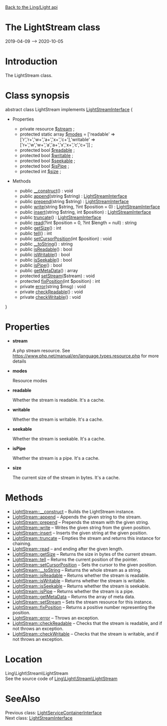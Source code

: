 [Back to the Ling/Light api](https://github.com/lingtalfi/Light/blob/master/doc/api/Ling/Light.md)



The LightStream class
================
2019-04-09 --> 2020-10-05






Introduction
============

The LightStream class.



Class synopsis
==============


abstract class <span class="pl-k">LightStream</span> implements [LightStreamInterface](https://github.com/lingtalfi/Light/blob/master/doc/api/Ling/Light/Stream/LightStreamInterface.md) {

- Properties
    - private resource [$stream](#property-stream) ;
    - protected static array [$modes](#property-modes) = ['readable' => ['r','r+','w+','a+','x+','c+'],'writable' => ['r+','w','w+','a','a+','x','x+','c','c+']] ;
    - protected bool [$readable](#property-readable) ;
    - protected bool [$writable](#property-writable) ;
    - protected bool [$seekable](#property-seekable) ;
    - protected bool [$isPipe](#property-isPipe) ;
    - protected int [$size](#property-size) ;

- Methods
    - public [__construct](https://github.com/lingtalfi/Light/blob/master/doc/api/Ling/Light/Stream/LightStream/__construct.md)() : void
    - public [append](https://github.com/lingtalfi/Light/blob/master/doc/api/Ling/Light/Stream/LightStream/append.md)(string $string) : [LightStreamInterface](https://github.com/lingtalfi/Light/blob/master/doc/api/Ling/Light/Stream/LightStreamInterface.md)
    - public [prepend](https://github.com/lingtalfi/Light/blob/master/doc/api/Ling/Light/Stream/LightStream/prepend.md)(string $string) : [LightStreamInterface](https://github.com/lingtalfi/Light/blob/master/doc/api/Ling/Light/Stream/LightStreamInterface.md)
    - public [write](https://github.com/lingtalfi/Light/blob/master/doc/api/Ling/Light/Stream/LightStream/write.md)(string $string, ?int $position = 0) : [LightStreamInterface](https://github.com/lingtalfi/Light/blob/master/doc/api/Ling/Light/Stream/LightStreamInterface.md)
    - public [insert](https://github.com/lingtalfi/Light/blob/master/doc/api/Ling/Light/Stream/LightStream/insert.md)(string $string, int $position) : [LightStreamInterface](https://github.com/lingtalfi/Light/blob/master/doc/api/Ling/Light/Stream/LightStreamInterface.md)
    - public [truncate](https://github.com/lingtalfi/Light/blob/master/doc/api/Ling/Light/Stream/LightStream/truncate.md)() : [LightStreamInterface](https://github.com/lingtalfi/Light/blob/master/doc/api/Ling/Light/Stream/LightStreamInterface.md)
    - public [read](https://github.com/lingtalfi/Light/blob/master/doc/api/Ling/Light/Stream/LightStream/read.md)(?int $position = 0, ?int $length = null) : string
    - public [getSize](https://github.com/lingtalfi/Light/blob/master/doc/api/Ling/Light/Stream/LightStream/getSize.md)() : int
    - public [tell](https://github.com/lingtalfi/Light/blob/master/doc/api/Ling/Light/Stream/LightStream/tell.md)() : int
    - public [setCursorPosition](https://github.com/lingtalfi/Light/blob/master/doc/api/Ling/Light/Stream/LightStream/setCursorPosition.md)(int $position) : void
    - public [__toString](https://github.com/lingtalfi/Light/blob/master/doc/api/Ling/Light/Stream/LightStream/__toString.md)() : string
    - public [isReadable](https://github.com/lingtalfi/Light/blob/master/doc/api/Ling/Light/Stream/LightStream/isReadable.md)() : bool
    - public [isWritable](https://github.com/lingtalfi/Light/blob/master/doc/api/Ling/Light/Stream/LightStream/isWritable.md)() : bool
    - public [isSeekable](https://github.com/lingtalfi/Light/blob/master/doc/api/Ling/Light/Stream/LightStream/isSeekable.md)() : bool
    - public [isPipe](https://github.com/lingtalfi/Light/blob/master/doc/api/Ling/Light/Stream/LightStream/isPipe.md)() : bool
    - public [getMetaData](https://github.com/lingtalfi/Light/blob/master/doc/api/Ling/Light/Stream/LightStream/getMetaData.md)() : array
    - protected [setStream](https://github.com/lingtalfi/Light/blob/master/doc/api/Ling/Light/Stream/LightStream/setStream.md)($stream) : void
    - protected [fixPosition](https://github.com/lingtalfi/Light/blob/master/doc/api/Ling/Light/Stream/LightStream/fixPosition.md)(int $position) : int
    - private [error](https://github.com/lingtalfi/Light/blob/master/doc/api/Ling/Light/Stream/LightStream/error.md)(string $msg) : void
    - private [checkReadable](https://github.com/lingtalfi/Light/blob/master/doc/api/Ling/Light/Stream/LightStream/checkReadable.md)() : void
    - private [checkWritable](https://github.com/lingtalfi/Light/blob/master/doc/api/Ling/Light/Stream/LightStream/checkWritable.md)() : void

}




Properties
=============

- <span id="property-stream"><b>stream</b></span>

    A php stream resource.
    See https://www.php.net/manual/en/language.types.resource.php for more details
    
    

- <span id="property-modes"><b>modes</b></span>

    Resource modes
    
    

- <span id="property-readable"><b>readable</b></span>

    Whether the stream is readable. It's a cache.
    
    

- <span id="property-writable"><b>writable</b></span>

    Whether the stream is writable. It's a cache.
    
    

- <span id="property-seekable"><b>seekable</b></span>

    Whether the stream is seekable. It's a cache.
    
    

- <span id="property-isPipe"><b>isPipe</b></span>

    Whether the stream is a pipe. It's a cache.
    
    

- <span id="property-size"><b>size</b></span>

    The current size of the stream in bytes. It's a cache.
    
    



Methods
==============

- [LightStream::__construct](https://github.com/lingtalfi/Light/blob/master/doc/api/Ling/Light/Stream/LightStream/__construct.md) &ndash; Builds the LightStream instance.
- [LightStream::append](https://github.com/lingtalfi/Light/blob/master/doc/api/Ling/Light/Stream/LightStream/append.md) &ndash; Appends the given string to the stream.
- [LightStream::prepend](https://github.com/lingtalfi/Light/blob/master/doc/api/Ling/Light/Stream/LightStream/prepend.md) &ndash; Prepends the stream with the given string.
- [LightStream::write](https://github.com/lingtalfi/Light/blob/master/doc/api/Ling/Light/Stream/LightStream/write.md) &ndash; Writes the given string from the given position.
- [LightStream::insert](https://github.com/lingtalfi/Light/blob/master/doc/api/Ling/Light/Stream/LightStream/insert.md) &ndash; Inserts the given string at the given position.
- [LightStream::truncate](https://github.com/lingtalfi/Light/blob/master/doc/api/Ling/Light/Stream/LightStream/truncate.md) &ndash; Empties the stream and returns this instance for chaining.
- [LightStream::read](https://github.com/lingtalfi/Light/blob/master/doc/api/Ling/Light/Stream/LightStream/read.md) &ndash; and ending after the given length.
- [LightStream::getSize](https://github.com/lingtalfi/Light/blob/master/doc/api/Ling/Light/Stream/LightStream/getSize.md) &ndash; Returns the size in bytes of the current stream.
- [LightStream::tell](https://github.com/lingtalfi/Light/blob/master/doc/api/Ling/Light/Stream/LightStream/tell.md) &ndash; Returns the current position of the pointer.
- [LightStream::setCursorPosition](https://github.com/lingtalfi/Light/blob/master/doc/api/Ling/Light/Stream/LightStream/setCursorPosition.md) &ndash; Sets the cursor to the given position.
- [LightStream::__toString](https://github.com/lingtalfi/Light/blob/master/doc/api/Ling/Light/Stream/LightStream/__toString.md) &ndash; Returns the whole stream as a string.
- [LightStream::isReadable](https://github.com/lingtalfi/Light/blob/master/doc/api/Ling/Light/Stream/LightStream/isReadable.md) &ndash; Returns whether the stream is readable.
- [LightStream::isWritable](https://github.com/lingtalfi/Light/blob/master/doc/api/Ling/Light/Stream/LightStream/isWritable.md) &ndash; Returns whether the stream is writable.
- [LightStream::isSeekable](https://github.com/lingtalfi/Light/blob/master/doc/api/Ling/Light/Stream/LightStream/isSeekable.md) &ndash; Returns whether the stream is seekable.
- [LightStream::isPipe](https://github.com/lingtalfi/Light/blob/master/doc/api/Ling/Light/Stream/LightStream/isPipe.md) &ndash; Returns whether the stream is a pipe.
- [LightStream::getMetaData](https://github.com/lingtalfi/Light/blob/master/doc/api/Ling/Light/Stream/LightStream/getMetaData.md) &ndash; Returns the array of meta data.
- [LightStream::setStream](https://github.com/lingtalfi/Light/blob/master/doc/api/Ling/Light/Stream/LightStream/setStream.md) &ndash; Sets the stream resource for this instance.
- [LightStream::fixPosition](https://github.com/lingtalfi/Light/blob/master/doc/api/Ling/Light/Stream/LightStream/fixPosition.md) &ndash; Returns a positive number representing the position.
- [LightStream::error](https://github.com/lingtalfi/Light/blob/master/doc/api/Ling/Light/Stream/LightStream/error.md) &ndash; Throws an exception.
- [LightStream::checkReadable](https://github.com/lingtalfi/Light/blob/master/doc/api/Ling/Light/Stream/LightStream/checkReadable.md) &ndash; Checks that the stream is readable, and if not throws an exception.
- [LightStream::checkWritable](https://github.com/lingtalfi/Light/blob/master/doc/api/Ling/Light/Stream/LightStream/checkWritable.md) &ndash; Checks that the stream is writable, and if not throws an exception.





Location
=============
Ling\Light\Stream\LightStream<br>
See the source code of [Ling\Light\Stream\LightStream](https://github.com/lingtalfi/Light/blob/master/Stream/LightStream.php)



SeeAlso
==============
Previous class: [LightServiceContainerInterface](https://github.com/lingtalfi/Light/blob/master/doc/api/Ling/Light/ServiceContainer/LightServiceContainerInterface.md)<br>Next class: [LightStreamInterface](https://github.com/lingtalfi/Light/blob/master/doc/api/Ling/Light/Stream/LightStreamInterface.md)<br>
